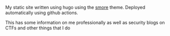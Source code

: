 My static site written using hugo using the [smore](https://github.com/grahamhelton/smore) theme. Deployed automatically using github actions.

This has some information on me professionally as well as security blogs on CTFs and other things that I do
